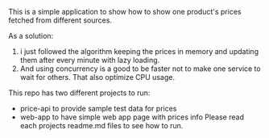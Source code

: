 This is a simple application to show how to show one product's prices fetched from different sources. 


As a solution:
1. i just followed the algorithm keeping the prices in memory and updating them after every minute with lazy loading.
2. And using concurrency is a good to be faster not to make one service to wait for others. That also optimize CPU usage.

This repo has two different projects to run:
* price-api to provide sample test data for prices
* web-app to have simple web app page with prices info
Please read each projects readme.md files to see how to run.